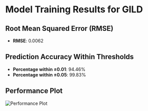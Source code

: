 # Model Training Results for GILD

## Root Mean Squared Error (RMSE)
- **RMSE**: 0.0062

## Prediction Accuracy Within Thresholds
- **Percentage within ±0.01**: 94.46%
- **Percentage within ±0.05**: 99.83%

## Performance Plot
![Performance Plot](../imgs/GILD.png)
